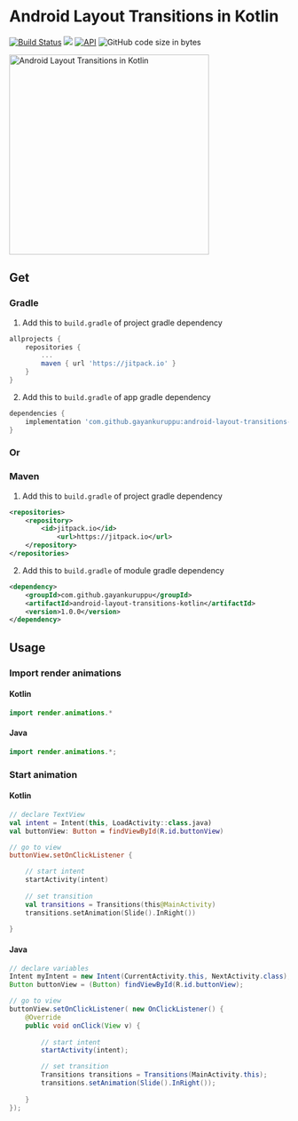 # Android Layout Transitions in Kotlin
[![Build Status](https://travis-ci.org/gayankuruppu/android-layout-transitions-kotlin.svg?branch=master)](https://travis-ci.org/gayankuruppu/android-layout-transitions-kotlin)
[![](https://jitpack.io/v/gayankuruppu/android-layout-transitions-kotlin.svg)](https://jitpack.io/#gayankuruppu/android-layout-transitions-kotlin)
[![API](https://img.shields.io/badge/API-14%2B-brightgreen.svg?style=flat)](https://android-arsenal.com/api?level=14)
![GitHub code size in bytes](https://img.shields.io/github/languages/code-size/gayankuruppu/android-layout-transitions-kotlin)

<img width="360" alt="Android Layout Transitions in Kotlin" src="https://gayankuruppu.github.io/android-layout-transitions-kotlin/static/media/0-app-animations.1a0c93af.gif">

## Get

### Gradle

1. Add this to `build.gradle` of project gradle dependency

```groovy
allprojects {
	repositories {
		...
 		maven { url 'https://jitpack.io' }
	}
}
```

2. Add this to `build.gradle` of app gradle dependency

```groovy
dependencies {
	implementation 'com.github.gayankuruppu:android-layout-transitions-kotlin:1.0.0'
}
```

### Or

### Maven

1. Add this to `build.gradle` of project gradle dependency

```xml
<repositories>
	<repository>
		<id>jitpack.io</id>
	    	<url>https://jitpack.io</url>
	</repository>
</repositories>
```

2. Add this to `build.gradle` of module gradle dependency

```xml
<dependency>
	<groupId>com.github.gayankuruppu</groupId>
	<artifactId>android-layout-transitions-kotlin</artifactId>
	<version>1.0.0</version>
</dependency>
```
## Usage
### Import render animations
#### Kotlin
```kotlin
import render.animations.*
```

#### Java
```java
import render.animations.*;
```

### Start animation
#### Kotlin
```kotlin
// declare TextView
val intent = Intent(this, LoadActivity::class.java)
val buttonView: Button = findViewById(R.id.buttonView)

// go to view
buttonView.setOnClickListener {

	// start intent
	startActivity(intent)
	
	// set transition
	val transitions = Transitions(this@MainActivity)
	transitions.setAnimation(Slide().InRight())
	
}
```

#### Java
```java
// declare variables
Intent myIntent = new Intent(CurrentActivity.this, NextActivity.class);
Button buttonView = (Button) findViewById(R.id.buttonView);

// go to view
buttonView.setOnClickListener( new OnClickListener() {
	@Override
	public void onClick(View v) {
	
		// start intent
		startActivity(intent);

		// set transition
		Transitions transitions = Transitions(MainActivity.this);
		transitions.setAnimation(Slide().InRight());
		
	}
});	
```

